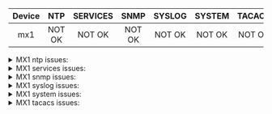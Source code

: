 | Device | NTP | SERVICES | SNMP | SYSLOG | SYSTEM | TACACS |
| :---: | :---: | :---: | :---: | :---: | :---: |:---: |
| mx1 | NOT OK | NOT OK | NOT OK | NOT OK | NOT OK |NOT OK |
<details>
<summary>MX1 ntp issues:</summary>

```
[edit system ntp]
-   boot-server 192.168.122.1;
[edit system ntp]
+    authentication-key 24 type md5 value "$9$ZfDkPz39pu1zFcyKvLX"; ## SECRET-DATA
[edit system ntp]
+    server 10.1.10.6 key 24; ## SECRET-DATA
+    server 10.1.10.7 key 24; ## SECRET-DATA
+    server 10.1.10.4 key 24; ## SECRET-DATA
+    server 10.1.10.5 key 24; ## SECRET-DATA
-    server 192.168.122.1;
[edit system ntp]
+   trusted-key 24;
+   source-address 192.168.122.10;
```
</details>
<details>
<summary>MX1 services issues:</summary>

```
[edit system services]
-    ftp;
[edit system services ssh]
+    root-login allow;
+    protocol-version v2;
[edit system services]
-    telnet;
[edit system services netconf ssh]
+     port 22;
```
</details>
<details>
<summary>MX1 snmp issues:</summary>

```
[edit]
+  snmp {
+      interface lo0.0;
+      community ntc_snmp {
+          authorization read-only;
+          clients {
+              10.1.10.1/32;
+              10.1.10.2/32;
+          }
+      }
+      trap-options {
+          source-address 192.168.122.10;
+      }
+      trap-group ntc_trap_group {
+          version v2;
+          targets {
+              10.1.10.1;
+              10.1.10.2;
+              10.1.10.3;
+              10.1.10.4;
+          }
+      }
+  }
```
</details>
<details>
<summary>MX1 syslog issues:</summary>

```
[edit system syslog]
+    archive size 10m files 10;
[edit system syslog]
+    host 10.1.10.32 {
+        any notice;
+        authorization info;
+        structured-data;
+    }
[edit system syslog file messages]
+    explicit-priority;
[edit system syslog file interactive-commands]
+    explicit-priority;
[edit system syslog]
+   source-address 192.168.122.10;
```
</details>
<details>
<summary>MX1 system issues:</summary>

```
[edit system]
+  host-name mx1;
+  commit synchronize;
```
</details>
<details>
<summary>MX1 tacacs issues:</summary>

```
[edit system]
+  authentication-order tacplus;
+  tacplus-server {
+      10.1.11.9 {
+          secret "$9$uM2uBEyvWxdVYvMaZji.m"; ## SECRET-DATA
+          timeout 5;
+          source-address 192.168.122.10;
+      }
+      10.1.11.10 {
+          secret "$9$GWjqfFnCu0IF3SrvMXx"; ## SECRET-DATA
+          timeout 5;
+          source-address 192.168.122.10;
+      }
+      10.1.11.8 {
+          secret "$9$TF/tBIcleWB17-ws4o"; ## SECRET-DATA
+          timeout 5;
+          source-address 192.168.122.10;
+      }
+  }
+  tacplus-options {
+      exclude-cmd-attribute;
+  }
+  accounting {
+      events [ change-log interactive-commands ];
+      destination {
+          tacplus {
+              server {
+                  10.1.11.9 {
+                      secret "$9$VGs4ZikPQz6iHtu1IcS"; ## SECRET-DATA
+                      timeout 5;
+                      source-address 192.168.122.10;
+                  }
+                  10.1.11.10 {
+                      secret "$9$n/E19pBhSeW87hcbs4oGU"; ## SECRET-DATA
+                      timeout 5;
+                      source-address 192.168.122.10;
+                  }
+                  10.1.11.8 {
+                      secret "$9$n2sv9pBhSeW87hcbs4oGU"; ## SECRET-DATA
+                      timeout 5;
+                      source-address 192.168.122.10;
+                  }
+              }
+          }
+      }
+  }
```
</details>

